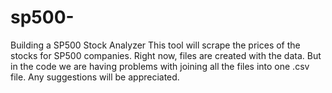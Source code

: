# sp500-
Building a SP500 Stock Analyzer
This tool will scrape the prices of the stocks for SP500 companies.  Right now, files are created with the data.  But in the code we are having problems with joining all the files into one .csv file.   Any suggestions will be appreciated.   
